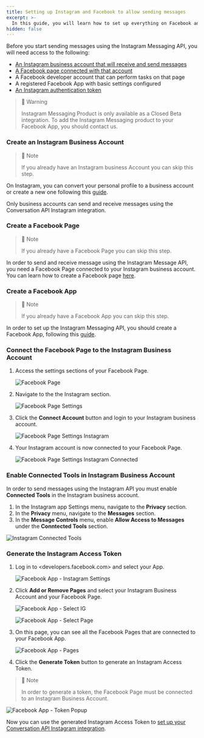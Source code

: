 ```yaml
---
title: Setting up Instagram and Facebook to allow sending messages 
excerpt: >- 
  In this guide, you will learn how to set up everything on Facebook and Instagram before sending messages 
hidden: false
---
```


Before you start sending messages using the Instagram Messaging API, you will need access to the following:

* [An Instagram business account that will receive and send messages](#create-an-instagram-business-acount)
* [A Facebook page connected with that account](#create-a-facebook-page)
* A Facebook developer account that can perform tasks on that page
* A registered Facebook App with basic settings configured
* [An Instagram authentication token](#generate-the-instagram-access-token)

> 🚧 Warning
>
> Instagram Messaging Product is only available as a Closed Beta integration. To add the Instagram Messaging product to your Facebook App, you should contact us.

### Create an Instagram Business Account

> 📘 Note
>
> If you already have an Instagram business Account you can skip this step.

On Instagram, you can convert your personal profile to a business account or create a new one following this [guide](https://www.facebook.com/business/help/502981923235522).

Only business accounts can send and receive messages using the Conversation API Instagram integration.

### Create a Facebook Page

> 📘 Note
>
> If you already have a Facebook Page you can skip this step.

In order to send and receive message using the Instagram Message API, you need a Facebook Page connected to your Instagram business account. You can learn how to create a Facebook page [here](https://www.facebook.com/business/help/104002523024878).

### Create a Facebook App

> 📘 Note
>
> If you already have a Facebook App you can skip this step.

In order to set up the Instagram Messaging API, you should create a Facebook App, following this [guide](https://developers.facebook.com/docs/development/create-an-app/).

### Connect the Facebook Page to the Instagram Business Account

1. Access the settings sections of your Facebook Page.

   ![Facebook Page](../conversation-channel-support/images/channel-support/instagram/fb_page.jpg)

2. Navigate to the the Instagram section.

   ![Facebook Page Settings](../conversation-channel-support/images/channel-support/instagram/fb_page_settings.jpg)

3. Click the **Connect Account** button and login to your Instagram business account.

   ![Facebook Page Settings Instagram](../conversation-channel-support/images/channel-support/instagram/fb_page_instagram.jpg)

4. Your Instagram account is now connected to your Facebook Page.

   ![Facebook Page Settings Instagram Connected](../conversation-channel-support/images/channel-support/instagram/fb_page_instagram_connected.jpg)

### Enable Connected Tools in Instagram Business Account

In order to send messages using the Instagram API you must enable **Connected Tools** in the Instagram business account.

1. In the Instagram app Settings menu, navigate to the **Privacy** section.
2. In the **Privacy** menu, navigate to the **Messages** section.
3. In the **Message Controls** menu, enable **Allow Access to Messages** under the **Conntected Tools** section.

![Instagram Connected Tools](../conversation-channel-support/images/channel-support/instagram/ig_connected_tools.png)

### Generate the Instagram Access Token

1. Log in to <developers.facebook.com> and select your App.

   ![Facebook App - Instagram Settings](../conversation-channel-support/images/channel-support/instagram/fb_gen_token.png)

2. Click **Add or Remove Pages** and select your Instagram Business Account and your Facebook Page.

   ![Facebook App - Select IG](../conversation-channel-support/images/channel-support/instagram/fb_gen_token_add_ig.png)

   ![Facebook App - Select Page](../conversation-channel-support/images/channel-support/instagram/fb_gen_token_add_page.png)

3. On this page, you can see all the Facebook Pages that are connected to your Facebook App.

   ![Facebook App - Pages](../conversation-channel-support/images/channel-support/instagram/fb_gen_token_pages.png)

4. Click the **Generate Token** button to generate an Instagram Access Token.

  > 📘 Note
  >
  > In order to generate a token, the Facebook Page must be connected to an Instagram Business Account.

   ![Facebook App - Token Popup](../conversation-channel-support/images/channel-support/instagram/fb_gen_token_popup.png)

Now you can use the generated Instagram Access Token to [set up your Conversation API Instagram integration](doc:conversation-instagram).
